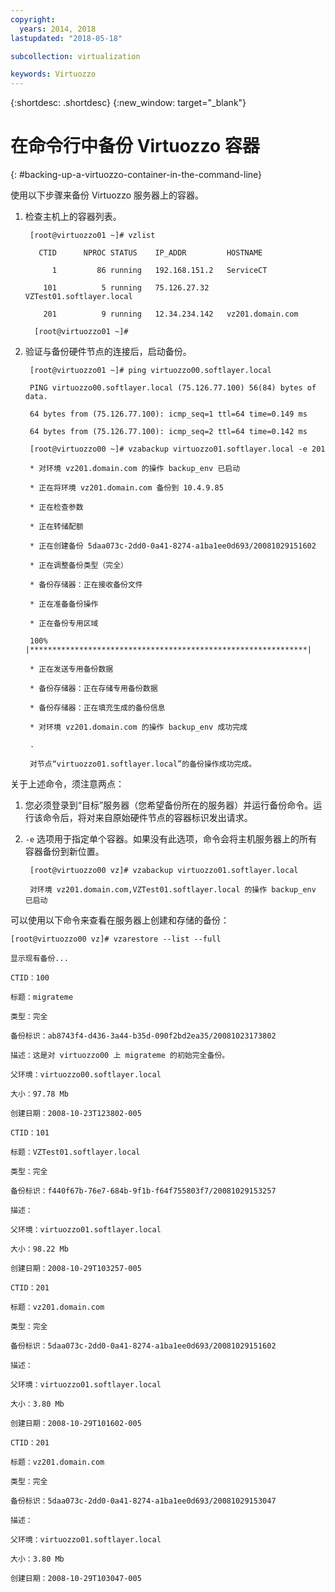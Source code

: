```yaml
---
copyright:
  years: 2014, 2018
lastupdated: "2018-05-18"

subcollection: virtualization

keywords: Virtuozzo
---
```

{:shortdesc: .shortdesc}
{:new_window: target="_blank"}

# 在命令行中备份 Virtuozzo 容器
{: #backing-up-a-virtuozzo-container-in-the-command-line}

使用以下步骤来备份 Virtuozzo 服务器上的容器。

1. 检查主机上的容器列表。

        [root@virtuozzo01 ~]# vzlist

          CTID      NPROC STATUS    IP_ADDR         HOSTNAME

             1         86 running   192.168.151.2   ServiceCT

           101          5 running   75.126.27.32    VZTest01.softlayer.local

           201          9 running   12.34.234.142   vz201.domain.com

         [root@virtuozzo01 ~]#

2. 验证与备份硬件节点的连接后，启动备份。

        [root@virtuozzo01 ~]# ping virtuozzo00.softlayer.local

        PING virtuozzo00.softlayer.local (75.126.77.100) 56(84) bytes of data.

        64 bytes from (75.126.77.100): icmp_seq=1 ttl=64 time=0.149 ms

        64 bytes from (75.126.77.100): icmp_seq=2 ttl=64 time=0.142 ms

        [root@virtuozzo00 ~]# vzabackup virtuozzo01.softlayer.local -e 201

        * 对环境 vz201.domain.com 的操作 backup_env 已启动

        * 正在将环境 vz201.domain.com 备份到 10.4.9.85

        * 正在检查参数

        * 正在转储配额

        * 正在创建备份 5daa073c-2dd0-0a41-8274-a1ba1ee0d693/20081029151602

        * 正在调整备份类型（完全）

        * 备份存储器：正在接收备份文件

        * 正在准备备份操作

        * 正在备份专用区域

        100% |**************************************************************|

        * 正在发送专用备份数据

        * 备份存储器：正在存储专用备份数据

        * 备份存储器：正在填充生成的备份信息

        * 对环境 vz201.domain.com 的操作 backup_env 成功完成

        .

        对节点“virtuozzo01.softlayer.local”的备份操作成功完成。

关于上述命令，须注意两点：
1. 您必须登录到“目标”服务器（您希望备份所在的服务器）并运行备份命令。运行该命令后，将对来自原始硬件节点的容器标识发出请求。
2. `-e` 选项用于指定单个容器。如果没有此选项，命令会将主机服务器上的所有容器备份到新位置。

        [root@virtuozzo00 vz]# vzabackup virtuozzo01.softlayer.local

        对环境 vz201.domain.com,VZTest01.softlayer.local 的操作 backup_env 已启动


可以使用以下命令来查看在服务器上创建和存储的备份：

    [root@virtuozzo00 vz]# vzarestore --list --full

    显示现有备份...

    CTID：100

    标题：migrateme

    类型：完全

    备份标识：ab8743f4-d436-3a44-b35d-090f2bd2ea35/20081023173802

    描述：这是对 virtuozzo00 上 migrateme 的初始完全备份。

    父环境：virtuozzo00.softlayer.local

    大小：97.78 Mb

    创建日期：2008-10-23T123802-005

    CTID：101

    标题：VZTest01.softlayer.local

    类型：完全

    备份标识：f440f67b-76e7-684b-9f1b-f64f755803f7/20081029153257

    描述：

    父环境：virtuozzo01.softlayer.local

    大小：98.22 Mb

    创建日期：2008-10-29T103257-005

    CTID：201

    标题：vz201.domain.com

    类型：完全

    备份标识：5daa073c-2dd0-0a41-8274-a1ba1ee0d693/20081029151602

    描述：

    父环境：virtuozzo01.softlayer.local

    大小：3.80 Mb

    创建日期：2008-10-29T101602-005

    CTID：201

    标题：vz201.domain.com

    类型：完全

    备份标识：5daa073c-2dd0-0a41-8274-a1ba1ee0d693/20081029153047

    描述：

    父环境：virtuozzo01.softlayer.local

    大小：3.80 Mb

    创建日期：2008-10-29T103047-005
